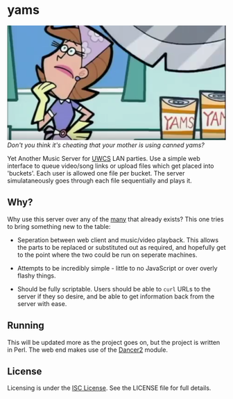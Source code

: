yams
====

![Canned Yams](https://raw.githubusercontent.com/kirbyUK/yams/master/canned-yams.png)
*Don't you think it's cheating that your mother is using canned yams?*

Yet Another Music Server for [UWCS](https://uwcs.co.uk) LAN parties. Use a
simple web interface to queue video/song links or upload files which get
placed into 'buckets'. Each user is allowed one file per bucket. The server
simulataneously goes through each file sequentially and plays it.

Why?
---

Why use this server over any of the
[many](https://uwcs.co.uk/cms/about/gaming/lans/music-servers/) that already
exists? This one tries to bring something new to the table:

* Seperation between web client and music/video playback. This allows the parts
  to be replaced or substituted out as required, and hopefully get to the point
  where the two could be run on seperate machines.

* Attempts to be incredibly simple - little to no JavaScript or over overly
  flashy things.

* Should be fully scriptable. Users should be able to `curl` URLs to the server
  if they so desire, and be able to get information back from the server with
  ease.

Running
-------

This will be updated more as the project goes on, but the project is written in
Perl. The web end makes use of the [Dancer2](http://perldancer.org) module.

License
-------

Licensing is under the [ISC License](https://en.wikipedia.org/wiki/ISC_license).
See the LICENSE file for full details.
